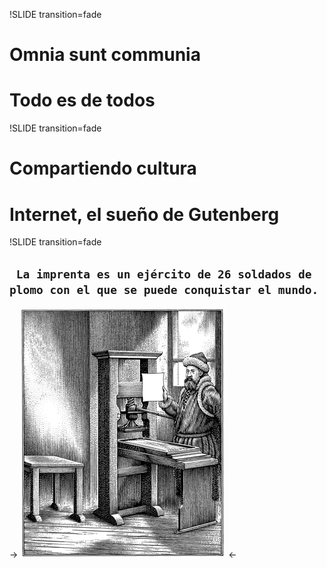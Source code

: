 !SLIDE transition=fade

# Omnia sunt communia 

# Todo es de todos #

!SLIDE  transition=fade

# Compartiendo cultura

# Internet, el sueño de Gutenberg #

!SLIDE  transition=fade

## ` La imprenta es un ejército de 26 soldados de plomo con el que se puede conquistar el mundo.` ##

-> ![Gutenberg](gutenberg.gif)  <-
